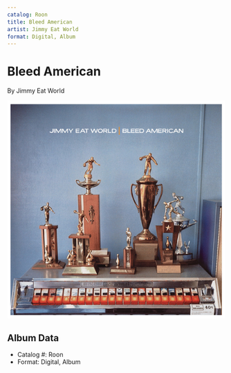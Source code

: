 ```yaml
---
catalog: Roon
title: Bleed American
artist: Jimmy Eat World
format: Digital, Album
---
```


# Bleed American

By Jimmy Eat World

![](../../assets/albumcovers/Jimmy_Eat_World-Bleed_American.png)

## Album Data

- Catalog #: Roon
- Format: Digital, Album

